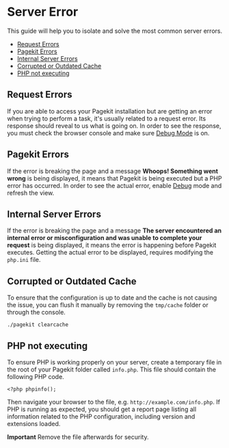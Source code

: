 # Server Error
<p class="uk-article-lead">This guide will help you to isolate and solve the most common server errors.</p>

<ul class="uk-list">
    <li><a href="#request-errors">Request Errors</a></li>
    <li><a href="#pagekit-errors">Pagekit Errors</a></li>
    <li><a href="#internal-server-errors">Internal Server Errors</a></li>
    <li><a href="#corrupted-or-outdated-cache">Corrupted or Outdated Cache</a></li>
    <li><a href="#php-not-executing">PHP not executing</a></li>
</ul>

## Request Errors
If you are able to access your Pagekit installation but are getting an error when trying to perform a task, it's usually related to a request error. Its response should reveal to us what is going on. In order to see the response, you must check the browser console and make sure [Debug Mode](debug-mode.md) is on.

## Pagekit Errors
If the error is breaking the page and a message **Whoops! Something went wrong** is being displayed, it means that Pagekit is being executed but a PHP error has occurred. In order to see the actual error, enable [Debug](debug-mode.md) mode and refresh the view.

## Internal Server Errors
If the error is breaking the page and a message **The server encountered an internal error or misconfiguration and was unable to complete your request** is being displayed, it means the error is happening before Pagekit executes. Getting the actual error to be displayed, requires modifying the `php.ini` file.

## Corrupted or Outdated Cache
To ensure that the configuration is up to date and the cache is not causing the issue, you can flush it manually by removing the `tmp/cache` folder or through the console.

```
./pagekit clearcache
```

## PHP not executing
To ensure PHP is working properly on your server, create a temporary file in the root of your Pagekit folder called `info.php`. This file should contain the following PHP code.

```
<?php phpinfo();
```

Then navigate your browser to the file, e.g. `http://example.com/info.php`. If PHP is running as expected, you should get a report page listing all information related to the PHP configuration, including version and extensions loaded.

**Important** Remove the file afterwards for security.